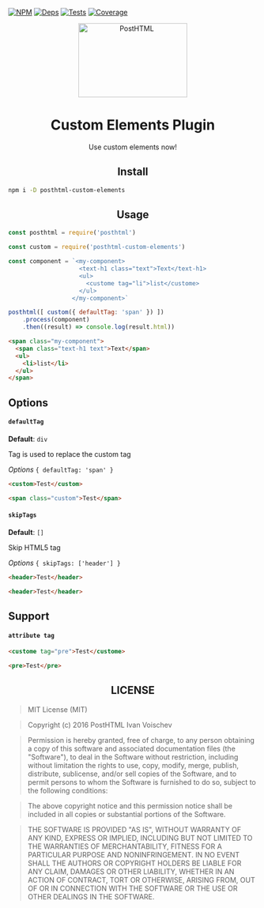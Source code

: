 [![NPM][npm]][npm-url]
[![Deps][deps]][deps-url]
[![Tests][travis]][travis-url]
[![Coverage][cover]][cover-url]

<div align="center">
  <img width="220" height="150" title="PostHTML" src="http://posthtml.github.io/posthtml/logo.svg">
  <h1>Custom Elements Plugin</h1>
  <p>Use custom elements now!</p>
</div>

<h2 align="center">Install</h2>

```bash
npm i -D posthtml-custom-elements
```

<h2 align="center">Usage</h2>

```js
const posthtml = require('posthtml')

const custom = require('posthtml-custom-elements')

const component = `<my-component>
                    <text-h1 class="text">Text</text-h1>
                    <ul>
                      <custome tag="li">list</custome>
                    </ul>
                  </my-component>`

posthtml([ custom({ defaultTag: 'span' }) ])
    .process(component)
    .then((result) => console.log(result.html))
```

```html
<span class="my-component">
  <span class="text-h1 text">Text</span>
  <ul>
    <li>list</li>
  </ul>
</span>
```

## Options

#### `defaultTag`

__Default__: `div`

Tag is used to replace the custom tag

*Options* `{ defaultTag: 'span' }`

```html
<custom>Test</custom>
```

```html
<span class="custom">Test</span>
```

#### `skipTags`

__Default__: `[]`

Skip HTML5 tag

*Options* `{ skipTags: ['header'] }`

```html
<header>Test</header>
```

```html
<header>Test</header>
```

## Support

#### `attribute tag`

```html
<custome tag="pre">Test</custome>
```

```html
<pre>Test</pre>
```

<h2 align="center">LICENSE</h2>

> MIT License (MIT)

> Copyright (c) 2016 PostHTML Ivan Voischev

> Permission is hereby granted, free of charge, to any person obtaining a copy
of this software and associated documentation files (the "Software"), to deal
in the Software without restriction, including without limitation the rights
to use, copy, modify, merge, publish, distribute, sublicense, and/or sell
copies of the Software, and to permit persons to whom the Software is
furnished to do so, subject to the following conditions:

> The above copyright notice and this permission notice shall be included in all
copies or substantial portions of the Software.

> THE SOFTWARE IS PROVIDED "AS IS", WITHOUT WARRANTY OF ANY KIND, EXPRESS OR
IMPLIED, INCLUDING BUT NOT LIMITED TO THE WARRANTIES OF MERCHANTABILITY,
FITNESS FOR A PARTICULAR PURPOSE AND NONINFRINGEMENT. IN NO EVENT SHALL THE
AUTHORS OR COPYRIGHT HOLDERS BE LIABLE FOR ANY CLAIM, DAMAGES OR OTHER
LIABILITY, WHETHER IN AN ACTION OF CONTRACT, TORT OR OTHERWISE, ARISING FROM,
OUT OF OR IN CONNECTION WITH THE SOFTWARE OR THE USE OR OTHER DEALINGS IN THE
SOFTWARE.

[npm]: https://img.shields.io/npm/v/posthtml-custom-elements.svg
[npm-url]: https://npmjs.com/package/posthtml-custom-elements

[deps]: https://david-dm.org/posthtml/posthtml-custom-elements.svg
[deps-url]: https://david-dm.org/posthtml/posthtml-custom-elements

[travis]: http://img.shields.io/travis/posthtml/posthtml-custom-elements/master.svg
[travis-url]: https://travis-ci.org/posthtml/posthtml-custom-elements

[cover]: https://coveralls.io/repos/github/posthtml/posthtml-custom-elements/badge.svg?branch=master
[cover-url]: https://coveralls.io/github/posthtml/posthtml-custom-elements?branch=master
